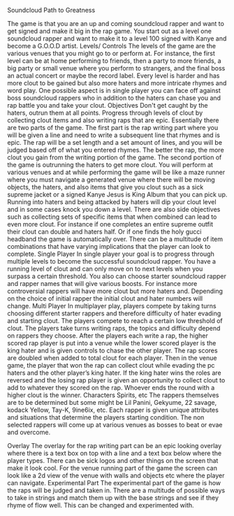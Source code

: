 Soundcloud Path to Greatness

The game is that you are an up and coming soundcloud rapper and want to get signed and make it big in the rap game. You start out as a level one soundcloud rapper and want to make it to a level 100 signed with Kanye and become a G.O.O.D artist. Levels/ Controls The levels of the game are the various venues that you might go to or perform at. For instance, the first level can be at home performing to friends, then a party to more friends, a big party or small venue where you perform to strangers, and the final boss an actual concert or maybe the record label. Every level is harder and has more clout to be gained but also more haters and more intricate rhymes and word play. One possible aspect is in single player you can face off against boss soundcloud rappers who in addition to the haters can chase you and rap battle you and take your clout. Objectives Don't get caught by the haters, outrun them at all points. Progress through levels of clout by collecting clout items and also writing raps that are epic. Essentially there are two parts of the game. The first part is the rap writing part where you will be given a line and need to write a subsequent line that rhymes and is epic. The rap will be a set length and a set amount of lines, and you will be judged based off of what you entered rhymes. The better the rap, the more clout you gain from the writing portion of the game. The second portion of the game is outrunning the haters to get more clout. You will perform at various venues and at while performing the game will be like a maze runner where you must navigate a generated venue where there will be moving objects, the haters, and also items that give you clout such as a sick supreme jacket or a signed Kanye Jesus is King Album that you can pick up. Running into haters and being attacked by haters will dip your clout level and in some cases knock you down a level. There are also side objectives such as collecting sets of specific items that when combined can lead to even more clout. For instance if one completes an entire supreme outfit their clout can double and haters half. Or if one finds the holy gucci headband the game is automatically over. There can be a multitude of item combinations that have varying implications that the player can look to complete. Single Player In single player your goal is to progress through multiple levels to become the successful soundcloud rapper. You have a running level of clout and can only move on to next levels when you surpass a certain threshold. You also can choose starter soundcloud rapper and rapper names that will give various boosts. For instance more controversial rappers will have more clout but more haters and. Depending on the choice of initial rapper the initial clout and hater numbers will change. Multi Player In multiplayer play, players compete by taking turns choosing different starter rappers and therefore difficulty of hater evading and starting clout. The players compete to reach a certain low threshold of clout. The players take turns writing raps, the topics and difficulty depend on rappers they choose. After the players each write a rap, the higher scored rap player is put into a venue while the lower scored player is the king hater and is given controls to chase the other player. The rap scores are doubled when added to total clout for each player. Then in the venue game, the player that won the rap can collect clout while evading the pc haters and the other player’s king hater. If the king hater wins the roles are reversed and the losing rap player is given an opportunity to collect clout to add to whatever they scored on the rap. Whoever ends the round with a higher clout is the winner. Characters Spirits, etc The rappers themselves are to be determined but some might be Lil Panini, Gekyume, 22 savage, kodack Yellow, Tay-K, 9ine6ix, etc. Each rapper is given unique attributes and situations that determine the players starting condition. The non selected rappers will come up at various venues as bosses to beat or evae and overcome.

Overlay The overlay for the rap writing part can be an epic looking overlay where there is a text box on top with a line and a text box below where the player types. There can be sick logos and other things on the screen that make it look cool. For the venue running part of the game the screen can look like a 2d view of the venue with walls and objects etc where the player can navigate. Experimental Part The experimental part of the game is how the raps will be judged and taken in. There are a multitude of possible ways to take in strings and match them up with the base strings and see if they rhyme of flow well. This can be changed and experimented with.
